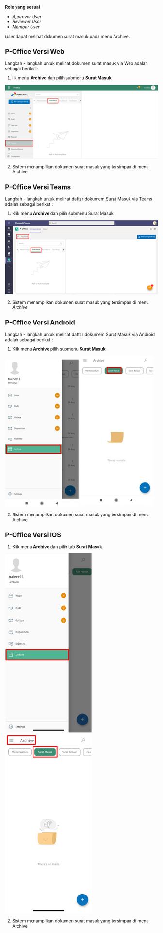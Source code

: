 **Role yang sesuai**

- *Approver User*
- *Reviewer User*
- *Member User*

*User* dapat melihat dokumen surat masuk pada menu Archive. 

## **P-Office Versi Web**

Langkah - langkah untuk melihat dokumen surat masuk via Web adalah sebagai berikut :

1. lik menu **Archive** dan pilih submenu **Surat Masuk**

![gambar](Archive/AR_Web/AR01.png)

2. Sistem menampilkan dokumen surat masuk yang tersimpan di menu Archive

## **P-Office Versi Teams**

Langkah - langkah untuk melihat daftar dokumem Surat Masuk via Teams adalah sebagai berikut :

1. Klik menu **Archive** dan pilih submenu Surat Masuk

![gambar](Archive/AR_Teams/AR01.png)

2.  Sistem menampilkan dokumen surat masuk yang tersimpan di menu _Archive_

## **P-Office Versi Android**

Langkah - langkah untuk melihat daftar dokumem Surat Masuk via Android adalah sebagai berikut :

1. Klik menu **Archive** pilih submenu **Surat Masuk**
   
![gambar](Archive/AR_Android/SM/A01.jpg) ![gambar](Archive/AR_Android/SM/A02.jpg)

2. Sistem menampilkan dokumen surat masuk yang tersimpan di menu Archive

## **P-Office Versi IOS**

1. Klik menu **Archive** dan pilih tab **Surat Masuk**

![gambar](Archive/AR_IOS/A-1.1.png) ![gambar](Archive/AR_IOS/A-1.2.png)
 
2. Sistem menampilkan dokumen surat masuk yang tersimpan di menu Archive